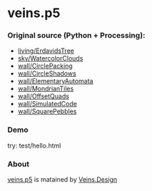# veins.p5

### Original source (Python + Processing):
* [living/ErdavidsTree](https://github.com/erdavids/Portfolio/tree/master/generative-plants)
* [sky/WatercolorClouds](https://github.com/erdavids/WatercolorClouds)
* [wall/CirclePacking](https://github.com/erdavids/Circle-Packing)
* [wall/CircleShadows](https://github.com/erdavids/Circle-Shadows)
* [wall/ElementaryAutomata](https://github.com/erdavids/Elementary-Automata)
* [wall/MondrianTiles](https://github.com/erdavids/Mondrian-Tiles)
* [wall/OffsetQuads](https://github.com/erdavids/Offset-Quads)
* [wall/SimulatedCode](https://github.com/erdavids/Simulated-Code)
* [wall/SquarePebbles](https://github.com/erdavids/Generative-Pebbles)

### Demo
try: test/hello.html

### About
[veins.p5](https://github.com/taurenshaman/veins.p5) is matained by [Veins.Design](https://veins.design/)
